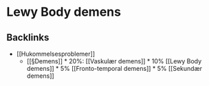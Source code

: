 # Lewy Body demens
## Backlinks
* [[Hukommelsesproblemer]]
	* [[§Demens]]
	\* 20%: [[Vaskulær demens]]
	\* 10% [[Lewy Body demens]]
	\* 5% [[Fronto-temporal demens]]
	\* 5% [[Sekundær demens]]

<!-- #anki/tag/med/Neurology #anki/deck/Medicine #anki/tag/med/GP -->

<!-- {BearID:6F0E7456-ACF2-4F72-A226-139D91B8FE7A-3083-00000E9216D9B0A6} -->
